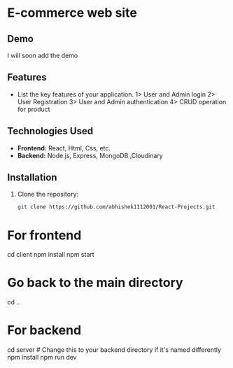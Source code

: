 # E-commerce web site

## Demo

I will soon add the demo

## Features

- List the key features of your application.
1> User and Admin login 
2> User Registration
3> User and Admin authentication
4> CRUD operation for product

## Technologies Used

- **Frontend:** React, Html, Css, etc.
- **Backend:** Node.js, Express, MongoDB ,Cloudinary

## Installation

1. Clone the repository:

   ```bash
   git clone https://github.com/abhishek1112001/React-Projects.git


# For frontend
cd client
npm install
npm start

# Go back to the main directory
cd ..

# For backend
cd server  # Change this to your backend directory if it's named differently
npm install
npm run dev

